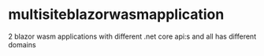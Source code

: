 # multisiteblazorwasmapplication
2 blazor wasm applications with different .net core api:s and all has different domains
